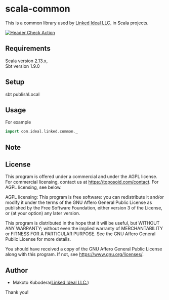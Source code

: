 # scala-common
This is a common library used by [Linked Ideal LLC.](https://linked-ideal.com/) in Scala projects.

[![Header Check Action](https://github.com/toposoid/scala-common/actions/workflows/action.yml/badge.svg)](https://github.com/toposoid/scala-common/actions/workflows/action.yml)
## Requirements
Scala version 2.13.x,   
Sbt version 1.9.0

## Setup
sbt publishLocal

## Usage
For example
```scala
import com.ideal.linked.common._
```
## Note

## License
This program is offered under a commercial and under the AGPL license.
For commercial licensing, contact us at https://toposoid.com/contact.  For AGPL licensing, see below.

AGPL licensing:
This program is free software: you can redistribute it and/or modify
it under the terms of the GNU Affero General Public License as published by
the Free Software Foundation, either version 3 of the License, or
(at your option) any later version.

This program is distributed in the hope that it will be useful,
but WITHOUT ANY WARRANTY; without even the implied warranty of
MERCHANTABILITY or FITNESS FOR A PARTICULAR PURPOSE.  See the
GNU Affero General Public License for more details.

You should have received a copy of the GNU Affero General Public License
along with this program.  If not, see <https://www.gnu.org/licenses/>.


## Author
* Makoto Kubodera([Linked Ideal LLC.](https://linked-ideal.com/))

Thank you!
